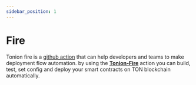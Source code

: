 ```yaml
---
sidebar_position: 1
---
```


# Fire

Tonion fire is a [github action](https://docs.github.com/en/actions/quickstart) that can help developers and teams to make deployment flow automation.
by using the [**Tonion-Fire**](https://github.com/ton-ion/tonion-fire) action you can build, test, set config and deploy your smart contracts on TON blockchain automatically.